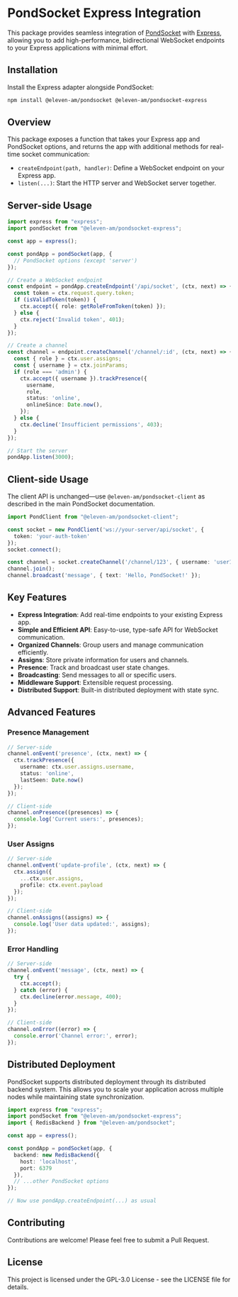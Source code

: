 # PondSocket Express Integration

This package provides seamless integration of [PondSocket](https://www.npmjs.com/package/@eleven-am/pondsocket) with [Express](https://expressjs.com/), allowing you to add high-performance, bidirectional WebSocket endpoints to your Express applications with minimal effort.

## Installation

Install the Express adapter alongside PondSocket:

```bash
npm install @eleven-am/pondsocket @eleven-am/pondsocket-express
```

## Overview

This package exposes a function that takes your Express app and PondSocket options, and returns the app with additional methods for real-time socket communication:

- `createEndpoint(path, handler)`: Define a WebSocket endpoint on your Express app.
- `listen(...)`: Start the HTTP server and WebSocket server together.

## Server-side Usage

```typescript
import express from "express";
import pondSocket from "@eleven-am/pondsocket-express";

const app = express();

const pondApp = pondSocket(app, {
  // PondSocket options (except 'server')
});

// Create a WebSocket endpoint
const endpoint = pondApp.createEndpoint('/api/socket', (ctx, next) => {
  const token = ctx.request.query.token;
  if (isValidToken(token)) {
    ctx.accept({ role: getRoleFromToken(token) });
  } else {
    ctx.reject('Invalid token', 401);
  }
});

// Create a channel
const channel = endpoint.createChannel('/channel/:id', (ctx, next) => {
  const { role } = ctx.user.assigns;
  const { username } = ctx.joinParams;
  if (role === 'admin') {
    ctx.accept({ username }).trackPresence({
      username,
      role,
      status: 'online',
      onlineSince: Date.now(),
    });
  } else {
    ctx.decline('Insufficient permissions', 403);
  }
});

// Start the server
pondApp.listen(3000);
```

## Client-side Usage

The client API is unchanged—use `@eleven-am/pondsocket-client` as described in the main PondSocket documentation.

```typescript
import PondClient from "@eleven-am/pondsocket-client";

const socket = new PondClient('ws://your-server/api/socket', {
  token: 'your-auth-token'
});
socket.connect();

const channel = socket.createChannel('/channel/123', { username: 'user123' });
channel.join();
channel.broadcast('message', { text: 'Hello, PondSocket!' });
```

## Key Features

- **Express Integration**: Add real-time endpoints to your existing Express app.
- **Simple and Efficient API**: Easy-to-use, type-safe API for WebSocket communication.
- **Organized Channels**: Group users and manage communication efficiently.
- **Assigns**: Store private information for users and channels.
- **Presence**: Track and broadcast user state changes.
- **Broadcasting**: Send messages to all or specific users.
- **Middleware Support**: Extensible request processing.
- **Distributed Support**: Built-in distributed deployment with state sync.

## Advanced Features

### Presence Management

```typescript
// Server-side
channel.onEvent('presence', (ctx, next) => {
  ctx.trackPresence({
    username: ctx.user.assigns.username,
    status: 'online',
    lastSeen: Date.now()
  });
});

// Client-side
channel.onPresence((presences) => {
  console.log('Current users:', presences);
});
```

### User Assigns

```typescript
// Server-side
channel.onEvent('update-profile', (ctx, next) => {
  ctx.assign({
    ...ctx.user.assigns,
    profile: ctx.event.payload
  });
});

// Client-side
channel.onAssigns((assigns) => {
  console.log('User data updated:', assigns);
});
```

### Error Handling

```typescript
// Server-side
channel.onEvent('message', (ctx, next) => {
  try {
    ctx.accept();
  } catch (error) {
    ctx.decline(error.message, 400);
  }
});

// Client-side
channel.onError((error) => {
  console.error('Channel error:', error);
});
```

## Distributed Deployment

PondSocket supports distributed deployment through its distributed backend system. This allows you to scale your application across multiple nodes while maintaining state synchronization.

```typescript
import express from "express";
import pondSocket from "@eleven-am/pondsocket-express";
import { RedisBackend } from "@eleven-am/pondsocket";

const app = express();

const pondApp = pondSocket(app, {
  backend: new RedisBackend({
    host: 'localhost',
    port: 6379
  }),
  // ...other PondSocket options
});

// Now use pondApp.createEndpoint(...) as usual
```

## Contributing

Contributions are welcome! Please feel free to submit a Pull Request.

## License

This project is licensed under the GPL-3.0 License - see the LICENSE file for details.
